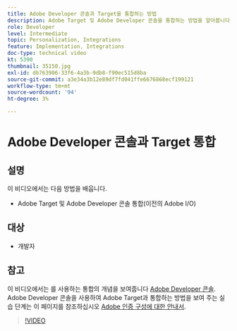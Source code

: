 ```yaml
---
title: Adobe Developer 콘솔과 Target을 통합하는 방법
description: Adobe Target 및 Adobe Developer 콘솔을 통합하는 방법을 알아봅니다.
role: Developer
level: Intermediate
topic: Personalization, Integrations
feature: Implementation, Integrations
doc-type: technical video
kt: 5390
thumbnail: 35150.jpg
exl-id: db763906-33f6-4a3b-9db8-f90ec515d8ba
source-git-commit: a3e34a3b12e89df7fd041ffe6676868ecf199121
workflow-type: tm+mt
source-wordcount: '94'
ht-degree: 3%

---
```


# Adobe Developer 콘솔과 Target 통합

## 설명

이 비디오에서는 다음 방법을 배웁니다.

* Adobe Target 및 Adobe Developer 콘솔 통합(이전의 Adobe I/O)

## 대상

* 개발자

## 참고

이 비디오에서는 를 사용하는 통합의 개념을 보여줍니다 [Adobe Developer 콘솔](https://developer.adobe.com/developer-console/). Adobe Developer 콘솔을 사용하여 Adobe Target과 통합하는 방법을 보여 주는 실습 단계는 이 페이지를 참조하십시오 [Adobe 인증 구성에 대한 안내서](https://experienceleague.adobe.com/docs/target-learn/tutorials/apis/configure-io-target-integration.html?lang=en).

>[!VIDEO](https://video.tv.adobe.com/v/35150/?quality=12)
